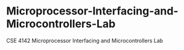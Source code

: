 # Microprocessor-Interfacing-and-Microcontrollers-Lab
CSE 4142 Microprocessor Interfacing and Microcontrollers Lab
